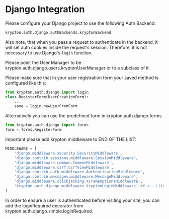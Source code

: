 # Django Integration

Please configure your Django project to use the following Auth Backend:

```python
krypton.auth.django.authBackends.kryptonBackend
```

Also note, that when you pass a request to authenticate in the backend, it will set auth cookies inside the request's session. Therefore, it is not necessary to use Django's `login` function.

Please point the User Manager to be krypton.auth.django.users.kryptonUserManager or to a subclass of it

Please make sure that in your user registration form your saved method is configured like this:

```python
from krypton.auth.django import login
class RegisterForm(UserCreationForm):
    ...
    save = login.newUserFromForm
```

Alternatively you can use the predefined form in krypton.auth.django.forms

```python
from krypton.auth.django import forms
form = forms.RegisterForm
```

Important please add krypton middleware to END OF THE LIST:

```python
MIDDLEWARE = [
    'django.middleware.security.SecurityMiddleware',
    'django.contrib.sessions.middleware.SessionMiddleware',
    'django.middleware.common.CommonMiddleware',
    'django.middleware.csrf.CsrfViewMiddleware',
    'django.contrib.auth.middleware.AuthenticationMiddleware',
    'django.contrib.messages.middleware.MessageMiddleware',
    'django.middleware.clickjacking.XFrameOptionsMiddleware',
    'krypton.auth.django.middleware.kryptonLoginMiddleware' ## <-- Like here
]
```

In order to ensure a user is authenticated before visiting your site, you can add the loginRequired decorator from krypton.auth.django.simple.loginRequired.
